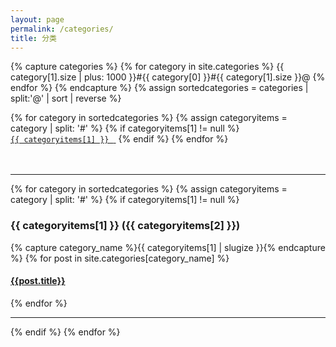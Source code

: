 ```yaml
---
layout: page
permalink: /categories/
title: 分类
---
```


<div>
  <span class="all-categories">
  {% capture categories %}
    {% for category in site.categories %}
      {{ category[1].size | plus: 1000 }}#{{ category[0] }}#{{ category[1].size }}@
    {% endfor %}
  {% endcapture %}
  {% assign sortedcategories = categories | split:'@' | sort | reverse %}

  {% for category in sortedcategories %}
    {% assign categoryitems = category | split: '#' %}
    {% if categoryitems[1] != null %}
        <a href="{{site.baseurl}}/categories/#{{ categoryitems[1] | slugize }}"><code class="highligher-rouge"><nobr>
          {{ categoryitems[1] }}
        </nobr></code>&nbsp;</a>
    {% endif %}
  {% endfor %}
    <br>
    <br>
    <br>
    <hr class="rounded">
  </span>
</div>

<div id="archives">
  {% for category in sortedcategories %}
    {% assign categoryitems = category | split: '#' %}
    {% if categoryitems[1] != null %}
      <div class="archive-group">
        <a name="{{ categoryitems[1] | slugize }}"></a>
        <h3 class="category-head">{{ categoryitems[1] }} <span>({{ categoryitems[2] }})</span></h3>
        <div class="category-posts">
        {% capture category_name %}{{ categoryitems[1] | slugize }}{% endcapture %}
        {% for post in site.categories[category_name] %}
        <article class="archive-item">
          <h4>
            <a href="{{ site.baseurl }}{{ post.url }}">
              {{post.title}}
            </a>
          </h4>
        </article>
        {% endfor %}
        <hr class="rounded">
        </div>
      </div>
    {% endif %}
  {% endfor %}
</div>
